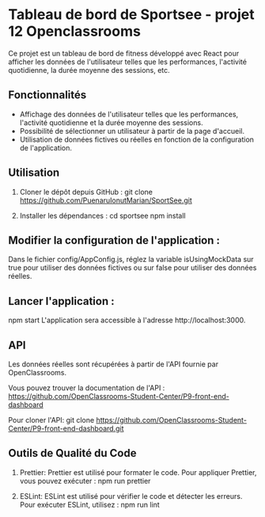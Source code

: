 # Tableau de bord de Sportsee - projet 12 Openclassrooms

Ce projet est un tableau de bord de fitness développé avec React pour afficher les données de l'utilisateur telles que les performances, l'activité quotidienne, la durée moyenne des sessions, etc.

## Fonctionnalités

- Affichage des données de l'utilisateur telles que les performances, l'activité quotidienne et la durée moyenne des sessions.
- Possibilité de sélectionner un utilisateur à partir de la page d'accueil.
- Utilisation de données fictives ou réelles en fonction de la configuration de l'application.

## Utilisation

1. Cloner le dépôt depuis GitHub :
   git clone https://github.com/PuenaruIonutMarian/SportSee.git

2. Installer les dépendances :
   cd sportsee
   npm install

## Modifier la configuration de l'application :

Dans le fichier config/AppConfig.js, réglez la variable isUsingMockData sur true pour utiliser des données fictives ou sur false pour utiliser des données réelles.

## Lancer l'application :

npm start
L'application sera accessible à l'adresse http://localhost:3000.

## API

Les données réelles sont récupérées à partir de l'API fournie par OpenClassrooms.

Vous pouvez trouver la documentation de l'API :
https://github.com/OpenClassrooms-Student-Center/P9-front-end-dashboard

Pour cloner l'API:
git clone https://github.com/OpenClassrooms-Student-Center/P9-front-end-dashboard.git

## Outils de Qualité du Code

1. Prettier:
   Prettier est utilisé pour formater le code. Pour appliquer Prettier, vous pouvez exécuter :
   npm run prettier

2. ESLint:
   ESLint est utilisé pour vérifier le code et détecter les erreurs. Pour exécuter ESLint, utilisez :
   npm run lint
